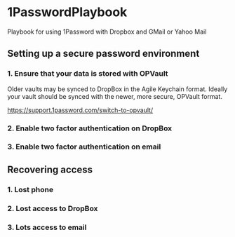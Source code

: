 # 1PasswordPlaybook
Playbook for using 1Password with Dropbox and GMail or Yahoo Mail

## Setting up a secure password environment

### 1.  Ensure that your data is stored with OPVault

Older vaults may be synced to DropBox in the Agile Keychain format. Ideally your vault should be synced with the newer, more secure, OPVault format.

https://support.1password.com/switch-to-opvault/

### 2. Enable two factor authentication on DropBox

### 3. Enable two factor authentication on email

## Recovering access

### 1. Lost phone

### 2. Lost access to DropBox

### 3. Lots access to email
